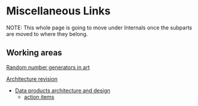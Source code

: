 Miscellaneous Links
============================================

NOTE: This whole page is going to move under Internals once the subparts are moved to where they belong.

Working areas
--------------------------------

[Random number generators in art](Random_number_generators_in_art)

[Architecture revision](Architecture_revision)

-   [Data products architecture and design](Data_products_architecture_and_design)
    -   [action items](DataProductsArchitectureActionItems)
